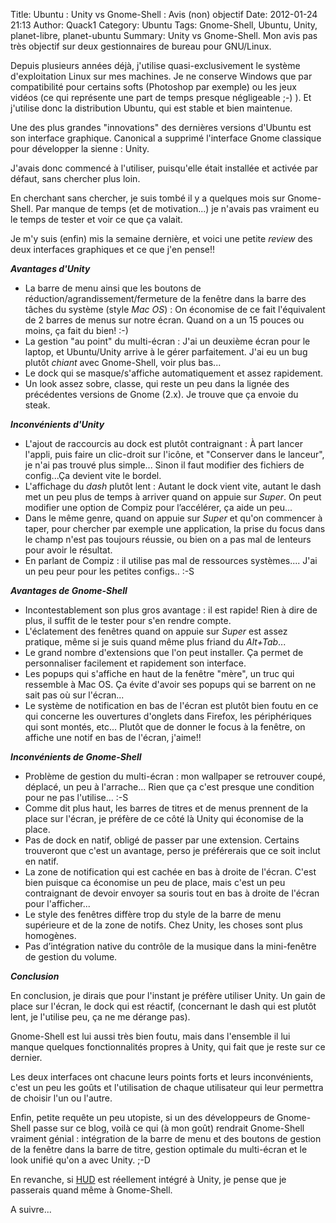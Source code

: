 Title: Ubuntu : Unity vs Gnome-Shell : Avis (non) objectif
Date: 2012-01-24 21:13
Author: Quack1
Category: Ubuntu
Tags: Gnome-Shell, Ubuntu, Unity, planet-libre, planet-ubuntu
Summary: Unity vs Gnome-Shell. Mon avis pas très objectif sur deux gestionnaires de bureau pour GNU/Linux.

Depuis plusieurs années déjà, j'utilise quasi-exclusivement le système
d'exploitation Linux sur mes machines. Je ne conserve Windows que par
compatibilité pour certains softs (Photoshop par exemple) ou les jeux
vidéos (ce qui représente une part de temps presque négligeable ;-) ).
Et j'utilise donc la distribution Ubuntu, qui est stable et bien
maintenue.

Une des plus grandes "innovations" des dernières versions d'Ubuntu est
son interface graphique. Canonical a supprimé l'interface Gnome
classique pour développer la sienne : Unity.

J'avais donc commencé à l'utiliser, puisqu'elle était installée et
activée par défaut, sans chercher plus loin.

En cherchant sans chercher, je suis tombé il y a quelques mois sur
Gnome-Shell. Par manque de temps (et de motivation...) je n'avais pas
vraiment eu le temps de tester et voir ce que ça valait.

Je m'y suis (enfin) mis la semaine dernière, et voici une petite
*review* des deux interfaces graphiques et ce que j'en pense!!

***Avantages d'Unity***

-   La barre de menu ainsi que les boutons de
    réduction/agrandissement/fermeture de la fenêtre dans la barre des
    tâches du système (style *Mac OS*) : On économise de ce fait
    l'équivalent de 2 barres de menus sur notre écran. Quand on a un 15
    pouces ou moins, ça fait du bien! :-)
-   La gestion "au point" du multi-écran : J'ai un deuxième écran pour
    le laptop, et Ubuntu/Unity arrive à le gérer parfaitement. J'ai eu
    un bug plutôt *chiant* avec Gnome-Shell, voir plus bas...
-   Le dock qui se masque/s'affiche automatiquement et assez rapidement.
-   Un look assez sobre, classe, qui reste un peu dans la lignée des
    précédentes versions de Gnome (2.x). Je trouve que ça envoie du
    steak.

</p>

***Inconvénients d'Unity***

-   L'ajout de raccourcis au dock est plutôt contraignant : À part
    lancer l'appli, puis faire un clic-droit sur l'icône, et "Conserver
    dans le lanceur", je n'ai pas trouvé plus simple... Sinon il faut
    modifier des fichiers de config...Ça devient vite le bordel.
-   L'affichage du *dash* plutôt lent : Autant le dock vient vite,
    autant le dash met un peu plus de temps à arriver quand on appuie
    sur *Super*. On peut modifier une option de Compiz pour l’accélérer,
    ça aide un peu...
-   Dans le même genre, quand on appuie sur *Super* et qu'on commencer à
    taper, pour chercher par exemple une application, la prise du focus
    dans le champ n'est pas toujours réussie, ou bien on a pas mal de
    lenteurs pour avoir le résultat.
-   En parlant de Compiz : il utilise pas mal de ressources systèmes....
    J'ai un peu peur pour les petites configs.. :-S

</p>

***Avantages de Gnome-Shell***

-   Incontestablement son plus gros avantage : il est rapide! Rien à
    dire de plus, il suffit de le tester pour s'en rendre compte.
-   L'éclatement des fenêtres quand on appuie sur *Super* est assez
    pratique, même si je suis quand même plus friand du *Alt+Tab*...
-   Le grand nombre d'extensions que l'on peut installer. Ça permet de
    personnaliser facilement et rapidement son interface.
-   Les popups qui s'affiche en haut de la fenêtre "mère", un truc qui
    ressemble à Mac OS. Ça évite d'avoir ses popups qui se barrent on ne
    sait pas où sur l'écran...
-   Le système de notification en bas de l'écran est plutôt bien foutu
    en ce qui concerne les ouvertures d'onglets dans Firefox, les
    périphériques qui sont montés, etc... Plutôt que de donner le focus
    à la fenêtre, on affiche une notif en bas de l'écran, j'aime!!

</p>

***Inconvénients de Gnome-Shell***

-   Problème de gestion du multi-écran : mon wallpaper se retrouver
    coupé, déplacé, un peu à l'arrache... Rien que ça c'est presque une
    condition pour ne pas l'utilise... :-S
-   Comme dit plus haut, les barres de titres et de menus prennent de la
    place sur l'écran, je préfère de ce côté là Unity qui économise de
    la place.
-   Pas de dock en natif, obligé de passer par une extension. Certains
    trouveront que c'est un avantage, perso je préférerais que ce soit
    inclut en natif.
-   La zone de notification qui est cachée en bas à droite de l'écran.
    C'est bien puisque ca économise un peu de place, mais c'est un peu
    contraignant de devoir envoyer sa souris tout en bas à droite de
    l'écran pour l'afficher...
-   Le style des fenêtres diffère trop du style de la barre de menu
    supérieure et de la zone de notifs. Chez Unity, les choses sont plus
    homogènes.
-   Pas d’intégration native du contrôle de la musique dans la
    mini-fenêtre de gestion du volume.

</p>

***Conclusion***

En conclusion, je dirais que pour l'instant je préfère utiliser Unity.
Un gain de place sur l'écran, le dock qui est réactif, (concernant le
dash qui est plutôt lent, je l'utilise peu, ça ne me dérange pas).

Gnome-Shell est lui aussi très bien foutu, mais dans l'ensemble il lui
manque quelques fonctionnalités propres à Unity, qui fait que je reste
sur ce dernier.

Les deux interfaces ont chacune leurs points forts et leurs
inconvénients, c'est un peu les goûts et l'utilisation de chaque
utilisateur qui leur permettra de choisir l'un ou l'autre.

Enfin, petite requête un peu utopiste, si un des développeurs de
Gnome-Shell passe sur ce blog, voilà ce qui (à mon goût) rendrait
Gnome-Shell vraiment génial : intégration de la barre de menu et des
boutons de gestion de la fenêtre dans la barre de titre, gestion
optimale du multi-écran et le look unifié qu'on a avec Unity. ;-D



En revanche, si [HUD][] est réellement intégré à Unity, je pense que je
passerais quand même à Gnome-Shell.

A suivre...

  [HUD]: http://linuxfr.org/news/hud-pour-head-up-display-disparition-des-menus-dans-unity
    "HUD"

